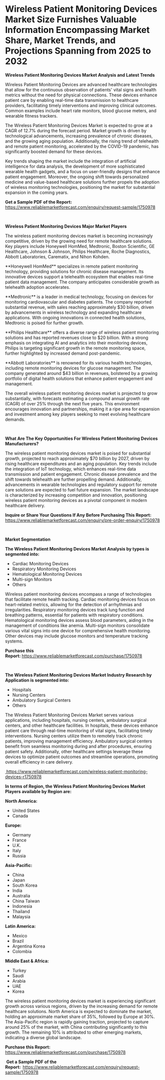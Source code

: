 <p><h1>Wireless Patient Monitoring Devices Market Size Furnishes Valuable Information Encompassing Market Share, Market Trends, and Projections Spanning from 2025 to 2032</h1></p><p><strong>Wireless Patient Monitoring Devices Market Analysis and Latest Trends</strong></p>
<p><p>Wireless Patient Monitoring Devices are advanced healthcare technologies that allow for the continuous observation of patients' vital signs and health metrics without the need for physical connections. These devices enhance patient care by enabling real-time data transmission to healthcare providers, facilitating timely interventions and improving clinical outcomes. Common examples include heart rate monitors, blood glucose meters, and wearable fitness trackers.</p><p>The Wireless Patient Monitoring Devices Market is expected to grow at a CAGR of 12.7% during the forecast period. Market growth is driven by technological advancements, increasing prevalence of chronic diseases, and the growing aging population. Additionally, the rising trend of telehealth and remote patient monitoring, accelerated by the COVID-19 pandemic, has significantly boosted demand for these devices. </p><p>Key trends shaping the market include the integration of artificial intelligence for data analysis, the development of more sophisticated wearable health gadgets, and a focus on user-friendly designs that enhance patient engagement. Moreover, the ongoing shift towards personalized medicine and value-based healthcare solutions further propels the adoption of wireless monitoring technologies, positioning the market for substantial expansion in the coming years.</p></p>
<p><strong>Get a Sample PDF of the Report:&nbsp;</strong> <a href="https://www.reliablemarketforecast.com/enquiry/request-sample/1750978?utm_campaign=3072&utm_medium=2&utm_source=Github&utm_content=ia&utm_term=13042025&utm_id=wireless-patient-monitoring-devices">https://www.reliablemarketforecast.com/enquiry/request-sample/1750978</a></p>
<p>&nbsp;</p>
<p><strong>Wireless Patient Monitoring Devices Major Market Players</strong></p>
<p><p>The wireless patient monitoring devices market is becoming increasingly competitive, driven by the growing need for remote healthcare solutions. Key players include Honeywell HomMed, Medtronic, Boston Scientific, GE Healthcare, Johnson & Johnson, Philips Healthcare, Roche Diagnostics, Abbott Laboratories, Carematix, and Nihon Kohden.</p><p>**Honeywell HomMed** specializes in remote patient monitoring technology, providing solutions for chronic disease management. Its innovative devices support a telehealth ecosystem that enables real-time patient data management. The company anticipates considerable growth as telehealth adoption accelerates.</p><p>**Medtronic** is a leader in medical technology, focusing on devices for monitoring cardiovascular and diabetes patients. The company reported substantial revenue, with sales reaching approximately $30 billion, driven by advancements in wireless technology and expanding healthcare applications. With ongoing innovations in connected health solutions, Medtronic is poised for further growth.</p><p>**Philips Healthcare** offers a diverse range of wireless patient monitoring solutions and has reported revenues close to $20 billion. With a strong emphasis on integrating AI and analytics into their monitoring devices, Philips is targeting significant growth in the remote monitoring space, further highlighted by increased demand post-pandemic.</p><p>**Abbott Laboratories** is renowned for its various health technologies, including remote monitoring devices for glucose management. The company generated around $43 billion in revenues, bolstered by a growing portfolio of digital health solutions that enhance patient engagement and management.</p><p>The overall wireless patient monitoring devices market is projected to grow substantially, with forecasts estimating a compound annual growth rate (CAGR) of over 25% through the next five years. This environment encourages innovation and partnerships, making it a ripe area for expansion and investment among key players seeking to meet evolving healthcare demands.</p></p>
<p>&nbsp;</p>
<p><strong>What Are The Key Opportunities For Wireless Patient Monitoring Devices Manufacturers?</strong></p>
<p><p>The wireless patient monitoring devices market is poised for substantial growth, projected to reach approximately $70 billion by 2027, driven by rising healthcare expenditures and an aging population. Key trends include the integration of IoT technology, which enhances real-time data transmission and patient engagement. Chronic disease prevalence and the shift towards telehealth are further propelling demand. Additionally, advancements in wearable technologies and regulatory support for remote care solutions are expected to fuel future expansion. The market landscape is characterized by increasing competition and innovation, positioning wireless patient monitoring devices as a pivotal component in modern healthcare delivery.</p></p>
<p><strong>Inquire or Share Your Questions If Any Before Purchasing This Report:</strong> <a href="https://www.reliablemarketforecast.com/enquiry/pre-order-enquiry/1750978?utm_campaign=3072&utm_medium=2&utm_source=Github&utm_content=ia&utm_term=13042025&utm_id=wireless-patient-monitoring-devices">https://www.reliablemarketforecast.com/enquiry/pre-order-enquiry/1750978</a></p>
<p>&nbsp;</p>
<p><strong>Market Segmentation</strong></p>
<p><strong>The Wireless Patient Monitoring Devices Market Analysis by types is segmented into:</strong></p>
<p><ul><li>Cardiac Monitoring Devices</li><li>Respiratory Monitoring Devices</li><li>Hematological Monitoring Devices</li><li>Multi-sign Monitors</li><li>Others</li></ul></p>
<p><p>Wireless patient monitoring devices encompass a range of technologies that facilitate remote health tracking. Cardiac monitoring devices focus on heart-related metrics, allowing for the detection of arrhythmias and irregularities. Respiratory monitoring devices track lung function and breathing patterns, essential for patients with respiratory conditions. Hematological monitoring devices assess blood parameters, aiding in the management of conditions like anemia. Multi-sign monitors consolidate various vital signs into one device for comprehensive health monitoring. Other devices may include glucose monitors and temperature tracking systems.</p></p>
<p><strong>Purchase this Report:&nbsp;</strong><a href="https://www.reliablemarketforecast.com/purchase/1750978?utm_campaign=3072&utm_medium=2&utm_source=Github&utm_content=ia&utm_term=13042025&utm_id=wireless-patient-monitoring-devices">https://www.reliablemarketforecast.com/purchase/1750978</a></p>
<p>&nbsp;</p>
<p><strong>The Wireless Patient Monitoring Devices Market Industry Research by Application is segmented into:</strong></p>
<p><ul><li>Hospitals</li><li>Nursing Centers</li><li>Ambulatory Surgical Centers</li><li>Others</li></ul></p>
<p><p>The Wireless Patient Monitoring Devices Market serves various applications, including hospitals, nursing centers, ambulatory surgical centers, and other healthcare facilities. In hospitals, these devices enhance patient care through real-time monitoring of vital signs, facilitating timely interventions. Nursing centers utilize them to remotely track chronic patients, improving management efficiency. Ambulatory surgical centers benefit from seamless monitoring during and after procedures, ensuring patient safety. Additionally, other healthcare settings leverage these devices to optimize patient outcomes and streamline operations, promoting overall efficiency in care delivery.</p></p>
<p><a href="https://www.reliablemarketforecast.com/wireless-patient-monitoring-devices-r1750978?utm_campaign=3072&utm_medium=2&utm_source=Github&utm_content=ia&utm_term=13042025&utm_id=wireless-patient-monitoring-devices">&nbsp;https://www.reliablemarketforecast.com/wireless-patient-monitoring-devices-r1750978</a></p>
<p><strong>In terms of Region, the Wireless Patient Monitoring Devices Market Players available by Region are:</strong></p>
<p>
    <p> <strong> North America: </strong>
        <ul>
            <li>United States</li>
            <li>Canada</li>
        </ul>
        </p> 
    <p> <strong> Europe: </strong>
        <ul>
            <li>Germany</li>
            <li>France</li>
            <li>U.K.</li>
            <li>Italy</li>
            <li>Russia</li>
        </ul>
        </p> 
    <p> <strong> Asia-Pacific: </strong>
        <ul>
            <li>China</li>
            <li>Japan</li>
            <li>South Korea</li>
            <li>India</li>
            <li>Australia</li>
            <li>China Taiwan</li>
            <li>Indonesia</li>
            <li>Thailand</li>
            <li>Malaysia</li>
        </ul>
        </p> 
    <p> <strong> Latin America: </strong>
        <ul>
            <li>Mexico</li>
            <li>Brazil</li>
            <li>Argentina Korea</li>
            <li>Colombia</li>
        </ul>
        </p> 
    <p> <strong> Middle East & Africa: </strong>
        <ul>
            <li>Turkey</li>
            <li>Saudi</li>
            <li>Arabia</li>
            <li>UAE</li>
            <li>Korea</li>
        </ul>
    </p>
    </p>
<p><p>The wireless patient monitoring devices market is experiencing significant growth across various regions, driven by the increasing demand for remote healthcare solutions. North America is expected to dominate the market, holding an approximate market share of 35%, followed by Europe at 30%. The Asia-Pacific region is rapidly gaining traction, projected to capture around 25% of the market, with China contributing significantly to this growth. The remaining 10% is attributed to other emerging markets, indicating a diverse global landscape.</p></p>
<p><strong>Purchase this Report: </strong><a href="https://www.reliablemarketforecast.com/purchase/1750978?utm_campaign=3072&utm_medium=2&utm_source=Github&utm_content=ia&utm_term=13042025&utm_id=wireless-patient-monitoring-devices">https://www.reliablemarketforecast.com/purchase/1750978</a></p>
<p>&nbsp;<strong>Get a Sample PDF of the Report:&nbsp;&nbsp;</strong><a href="https://www.reliablemarketforecast.com/enquiry/request-sample/1750978?utm_campaign=3072&utm_medium=2&utm_source=Github&utm_content=ia&utm_term=13042025&utm_id=wireless-patient-monitoring-devices">https://www.reliablemarketforecast.com/enquiry/request-sample/1750978</a></p>
<p><strong></strong></p>
<p><p></p><p></p><p></p></p>